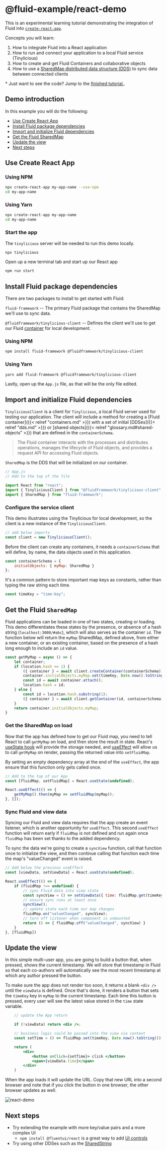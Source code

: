 # @fluid-example/react-demo
This is an experimental learning tutorial demonstrating the integration of Fluid into [`create-react-app`](https://create-react-app.dev/).

Concepts you will learn:
1. How to integrate Fluid into a React application
2. How to run and connect your application to a local Fluid service (Tinylicious)
3. How to create and get Fluid Containers and collaborative objects
4. How to use a [SharedMap distributed data structure (DDS)](https://fluidframework.com/docs/apis/map/sharedmap/) to sync data between connected clients


\* Just want to see the code? Jump to the [finished tutorial.](./src/App.js).

## Demo introduction

In this example you will do the following:

  - [Use Create React App](#use-create-react-app)
  - [Install Fluid package dependencies](#install-fluid-package-dependencies)
  - [Import and initialize Fluid dependencies](#import-and-initialize-fluid-dependencies)
  - [Get the Fluid SharedMap](#get-the-fluid-sharedmap)
  - [Update the view](#update-the-view)
  - [Next steps](#next-steps)

## Use Create React App

### Using NPM
```bash
npx create-react-app my-app-name --use-npm
cd my-app-name
```

### Using Yarn
```bash
npx create-react-app my-app-name
cd my-app-name
```

### Start the app

The `tinylicious` server will be needed to run this demo locally.

```bash
npx tinylicious
```

Open up a new terminal tab and start up our React app

```bash
npm run start
```

## Install Fluid package dependencies

There are two packages to install to get started with Fluid:

`fluid-framework` -- The primary Fluid package that contains the SharedMap we'll use to sync data.

`@fluidframework/tinylicious-client` -- Defines the client we'll use to get our Fluid [container](https://fluidframework.com/docs/glossary/#container) for local development.

### Using NPM
```bash
npm install fluid-framework @fluidframework/tinylicious-client
```

### Using Yarn
```bash
yarn add fluid-framework @fluidframework/tinylicious-client
```

Lastly, open up the `App.js` file, as that will be the only file edited.

## Import and initialize Fluid dependencies

`TinyliciousClient` is a client for `Tinylicious`, a local Fluid server used for testing our application. The client will include a method for creating a [Fluid container]({{< relref "containers.md" >}}) with a set of initial [DDSes]({{< relref "dds.md" >}}) or [shared objects]({{< relref "glossary.md#shared-objects" >}}) that are defined in the `containerSchema`.

> The Fluid container interacts with the processes and distributes operations, manages the lifecycle of Fluid objects, and provides a request API for accessing Fluid objects.

`SharedMap` is the DDS that will be initialized on our container.

```js
// App.js
// Add to the top of the file

import React from "react";
import { TinyliciousClient } from "@fluidframework/tinylicious-client";
import { SharedMap } from "fluid-framework";
```

### Configure the service client

This demo illustrates using the Tinylicious for local development, so the client is a new instance of the `TinyliciousClient`.

```js
// add below imports
const client = new TinyliciousClient();
```

Before the client can create any containers, it needs a `containerSchema` that will define, by name, the data objects used in this application.

```js
const containerSchema = {
    initialObjects: { myMap: SharedMap }
}; 
```

It's a common pattern to store important map keys as constants, rather than typing the raw string each time.

```js
const timeKey = "time-key";
```

## Get the Fluid `SharedMap`

Fluid applications can be loaded in one of two states, creating or loading. This demo differentiates these states by the presence, or absence of a hash string (`localhost:3000/#abc`), which will also serves as the container `id`. The function below will return the `myMap` SharedMap, defined above, from either a new container, or an existing container, based on the presence of a hash long enough to include an `id` value. 


```js
const getMyMap = async () => {
    let container;
    if (location.hash <= 1) {
        ({ container } = await client.createContainer(containerSchema));
        container.initialObjects.myMap.set(timeKey, Date.now().toString());
        const id = await container.attach();
        location.hash = id;
    } else {
        const id = location.hash.substring(1);
        ({ container } = await client.getContainer(id, containerSchema));
    }
    return container.initialObjects.myMap;
}
```


### Get the SharedMap on load

Now that the app has defined how to get our Fluid map, you need to tell React to call `getMyMap` on load, and then store the result in state.
React's [useState hook](https://reactjs.org/docs/hooks-state.html) will provide the storage needed, and [useEffect](https://reactjs.org/docs/hooks-effect.html) will allow us to call `getMyMap` on render, passing the returned value into `setFluidMap`. 

By setting an empty dependency array at the end of the `useEffect`, the app ensure that this function only gets called once.

```jsx
// Add to the top of our App
const [fluidMap, setFluidMap] = React.useState(undefined);

React.useEffect(() => {
    getMyMap().then(myMap => setFluidMap(myMap));
}, []);
```

### Sync Fluid and view data

Syncing our Fluid and view data requires that the app create an event listener, which is another opportunity for `useEffect`. This second `useEffect` function will return early if `fluidMap` is not defined and run again once `fluidMap` has been set thanks to the added dependency.

To sync the data we're going to create a `syncView` function, call that function once to initialize the view, and then continue calling that function each time the map's "valueChanged" event is raised.



```jsx
// Add below the previous useEffect
const [viewData, setViewData] = React.useState(undefined);

React.useEffect(() => {
    if (fluidMap !== undefined) {
        // sync Fluid data into view state
        const syncView = () => setViewData({ time: fluidMap.get(timeKey) });
        // ensure sync runs at least once
        syncView();
        // update state each time our map changes
        fluidMap.on("valueChanged", syncView);
        // turn off listener when component is unmounted
        return () => { fluidMap.off("valueChanged", syncView) }
    }
}, [fluidMap])
```


## Update the view

In this simple multi-user app, you are going to build a button that, when pressed, shows the current timestamp. We will store that timestamp in Fluid so that each co-authors will automatically see the most recent timestamp at which any author pressed the button.

To make sure the app does not render too soon, it returns a blank `<div />` until the `viewData` is defined. Once that's done, it renders a button that sets the `timeKey` key in `myMap` to the current timestamp. Each time this button is pressed, every user will see the latest value stored in the `time` state variable.

```jsx
    // update the App return

    if (!viewData) return <div />;

    // business logic could be passed into the view via context
    const setTime = () => fluidMap.set(timeKey, Date.now().toString());

    return (
        <div>
            <button onClick={setTime}> click </button>
            <span>{viewData.time}</span>
        </div>
    )
```

When the app loads it will update the URL. Copy that new URL into a second browser and note that if you click the button in one browser, the other browser updates as well.

![react-demo](https://user-images.githubusercontent.com/1434956/111496992-faf2dc00-86fd-11eb-815d-5cc539d8f3c8.gif)

## Next steps

- Try extending the example with more key/value pairs and a more complex UI
  - `npm install @fluentui/react` is a great way to add [UI controls](https://developer.microsoft.com/en-us/fluentui#/)
- Try using other DDSes such as the [SharedString](https://fluidframework.com/docs/apis/sequence/sharedstring/)
